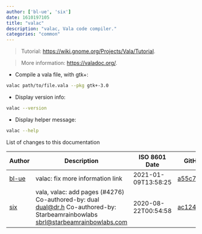 ```yaml
---
author: ['bl-ue', 'six']
date: 1610197105
title: "valac"
description: "valac, Vala code compiler."
categories: "common"
---
```

> Tutorial: <https://wiki.gnome.org/Projects/Vala/Tutorial>.

> More information: <https://valadoc.org/>.

- Compile a vala file, with gtk+:

```bash
valac path/to/file.vala --pkg gtk+-3.0
```

- Display version info:

```bash
valac --version
```

- Display helper message:

```bash
valac --help
```
List of changes to this documentation


Author | Description | ISO 8601 Date | GitHub link
------|-----|-----|-----
[bl-ue](mailto:54780737+bl-ue@users.noreply.github.com) | valac: fix more information link | 2021-01-09T13:58:25 | [a55c78d1c518](https://github.com/tldr-pages/tldr/commit/a55c78d1c518b2a343cf2d57624601495609b040)
[six](mailto:354651432@qq.com) | vala, valac: add pages (#4276) Co-authored-by: dual <dual@dr.h> Co-authored-by: Starbeamrainbowlabs <sbrl@starbeamrainbowlabs.com> | 2020-08-22T00:54:58 | [ac124dfd8e12](https://github.com/tldr-pages/tldr/commit/ac124dfd8e121e45f5d8fc68b751324b65bb12fe)


